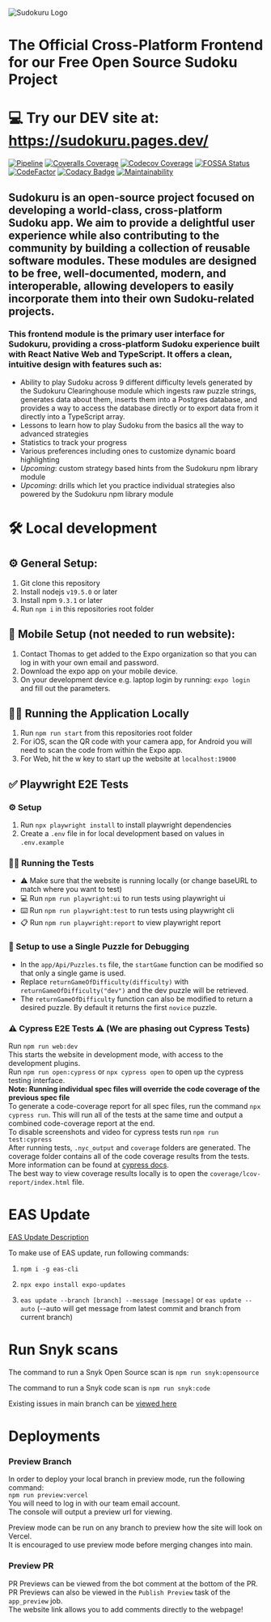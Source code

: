 ![Sudokuru Logo](https://sudokuru.s3.amazonaws.com/goldLogoText.png)

# The Official Cross-Platform Frontend for our Free Open Source Sudoku Project

# 💻 Try our DEV site at: https://sudokuru.pages.dev/

[![Pipeline](https://github.com/SudoKuru/Frontend/actions/workflows/pipeline.yml/badge.svg?branch=main)](https://github.com/SudoKuru/Frontend/actions/workflows/pipeline.yml)
[![Coveralls Coverage](https://coveralls.io/repos/github/SudoKuru/Frontend/badge.svg?branch=main)](https://coveralls.io/github/SudoKuru/Frontend?branch=main)
[![Codecov Coverage](https://codecov.io/gh/SudoKuru/Frontend/graph/badge.svg?token=XQSTKPTBFF)](https://codecov.io/gh/SudoKuru/Frontend)
[![FOSSA Status](https://app.fossa.com/api/projects/git%2Bgithub.com%2FSudoKuru%2FFrontend.svg?type=shield&issueType=license)](https://app.fossa.com/projects/git%2Bgithub.com%2FSudoKuru%2FFrontend?ref=badge_shield&issueType=license)
[![CodeFactor](https://www.codefactor.io/repository/github/sudokuru/frontend/badge)](https://www.codefactor.io/repository/github/sudokuru/frontend)
[![Codacy Badge](https://app.codacy.com/project/badge/Grade/1342f842a14f40cca856d6e81204f8ac)](https://app.codacy.com/gh/Sudokuru/Frontend/dashboard?utm_source=gh&utm_medium=referral&utm_content=&utm_campaign=Badge_grade)
[![Maintainability](https://api.codeclimate.com/v1/badges/4cd1d1027b7b2532c680/maintainability)](https://codeclimate.com/github/Sudokuru/Frontend/maintainability)

## Sudokuru is an open-source project focused on developing a world-class, cross-platform Sudoku app. We aim to provide a delightful user experience while also contributing to the community by building a collection of reusable software modules. These modules are designed to be free, well-documented, modern, and interoperable, allowing developers to easily incorporate them into their own Sudoku-related projects.

### This frontend module is the primary user interface for Sudokuru, providing a cross-platform Sudoku experience built with React Native Web and TypeScript. It offers a clean, intuitive design with features such as:

- Ability to play Sudoku across 9 different difficulty levels generated by the Sudokuru Clearinghouse module which ingests raw puzzle strings, generates data about them, inserts them into a Postgres database, and provides a way to access the database directly or to export data from it directly into a TypeScript array.
- Lessons to learn how to play Sudoku from the basics all the way to advanced strategies
- Statistics to track your progress
- Various preferences including ones to customize dynamic board highlighting
- _Upcoming_: custom strategy based hints from the Sudokuru npm library module
- _Upcoming_: drills which let you practice individual strategies also powered by the Sudokuru npm library module

# 🛠️ Local development

## ⚙️ General Setup:

1. Git clone this repository
2. Install nodejs `v19.5.0` or later
3. Install npm `9.3.1` or later
4. Run `npm i` in this repositories root folder

## 📲 Mobile Setup (not needed to run website):

1. Contact Thomas to get added to the Expo organization so that you can log in with your own email and password.
2. Download the expo app on your mobile device.
3. On your development device e.g. laptop login by running: `expo login` and fill out the parameters.

## 🏃‍♂️ Running the Application Locally

1. Run `npm run start` from this repositories root folder
2. For iOS, scan the QR code with your camera app, for Android you will need to scan the code from within the Expo app.
3. For Web, hit the w key to start up the website at `localhost:19000`

## ✅ Playwright E2E Tests

### ⚙️ Setup

1. Run `npx playwright install` to install playwright dependencies
2. Create a `.env` file in for local development based on values in `.env.example`

### 🏃‍♂️ Running the Tests

- ⚠️ Make sure that the website is running locally (or change baseURL to match where you want to test)
- 💻 Run `npm run playwright:ui` to run tests using playwright ui
- ⌨️ Run `npm run playwright:test` to run tests using playwright cli
- 📋 Run `npm run playwright:report` to view playwright report

### 🔧 Setup to use a Single Puzzle for Debugging

- In the `app/Api/Puzzles.ts` file, the `startGame` function can be modified so that only a single game is used.
- Replace `returnGameOfDifficulty(difficulty)` with `returnGameOfDifficulty("dev")` and the dev puzzle will be retrieved.
- The `returnGameOfDifficulty` function can also be modified to return a desired puzzle. By default it returns the first `novice` puzzle.

### ⚠️ Cypress E2E Tests ⚠️ (We are phasing out Cypress Tests)

Run `npm run web:dev`  
This starts the website in development mode, with access to the development plugins.  
Run `npm run open:cypress` or `npx cypress open` to open up the cypress testing interface.  
**Note: Running individual spec files will override the code coverage of the previous spec file**  
To generate a code-coverage report for all spec files, run the command `npx cypress run`. This will run all of the tests at the same time and output a combined code-coverage report at the end.  
To disable screenshots and video for cypress tests run `npm run test:cypress`  
After running tests, `.nyc_output` and `coverage` folders are generated. The coverage folder contains all of the code coverage results from the tests.  
More information can be found at [cypress docs](https://github.com/cypress-io/code-coverage).  
The best way to view coverage results locally is to open the `coverage/lcov-report/index.html` file.

# EAS Update

[EAS Update Description](https://docs.expo.dev/eas-update/how-it-works/)

To make use of EAS update, run following commands:

1. `npm i -g eas-cli`

2. `npx expo install expo-updates`

3. `eas update --branch [branch] --message [message]` or `eas update --auto` (--auto will get message from latest commit and branch from current branch)

# Run Snyk scans

The command to run a Snyk Open Source scan is `npm run snyk:opensource`

The command to run a Snyk code scan is `npm run snyk:code`

Existing issues in main branch can be [viewed here](https://app.snyk.io/org/sudokuru)

# Deployments

### Preview Branch

In order to deploy your local branch in preview mode, run the following command:  
`npm run preview:vercel`  
You will need to log in with our team email account.  
The console will output a preview url for viewing.

Preview mode can be run on any branch to preview how the site will look on Vercel.  
It is encouraged to use preview mode before merging changes into main.

### Preview PR

PR Previews can be viewed from the bot comment at the bottom of the PR.
PR Previews can also be viewed in the `Publish Preview` task of the `app_preview` job.  
The website link allows you to add comments directly to the webpage!

